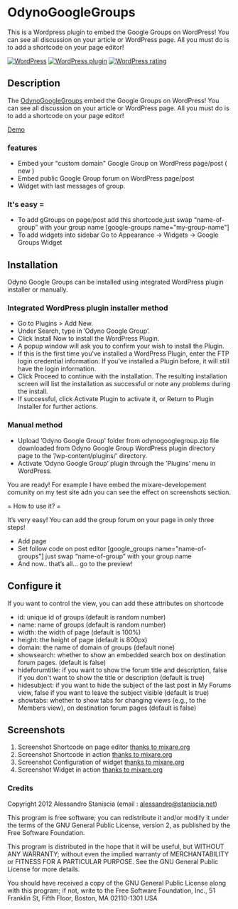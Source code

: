 OdynoGoogleGroups
=================

This is  a Wordpress plugin to embed the Google Groups on WordPress! You can see all discussion on your article or WordPress page. All you must do is to add a shortcode on your page editor!

[![WordPress](https://img.shields.io/wordpress/v/odynogooglegroups.svg)]() [![WordPress plugin](https://img.shields.io/wordpress/plugin/v/odynogooglegroups.svg)]() [![WordPress rating](https://img.shields.io/wordpress/plugin/r/odynogooglegroups.svg)]()


## Description

The [OdynoGoogleGroups](http://www.staniscia.net/odynogooglegroups/) embed the Google Groups on WordPress! You can see all discussion on your article or WordPress page. All you must do is to add a shortcode on your page editor!

 [Demo](http://www.staniscia.net/demo-odyno-googlegroups/)

### features 

* Embed your "custom domain" Google Group on WordPress page/post ( new )
* Embed public Google Group forum on WordPress page/post
* Widget with last messages of group.

### It's easy =

* To add gGroups on page/post add this shortcode,just swap “name-of-group” with your group name [google-groups name="my-group-name"]
* To add widgets into sidebar Go to Appearance -> Widgets -> Google Groups Widget

## Installation
Odyno Google Groups can be installed using integrated WordPress plugin installer or manually.

### Integrated WordPress plugin installer method

* Go to Plugins > Add New.
* Under Search, type in ’Odyno Google Group’.
* Click Install Now to install the WordPress Plugin.
* A popup window will ask you to confirm your wish to install the Plugin.
* If this is the first time you've installed a WordPress Plugin, enter the FTP login credential information. If you've installed a Plugin before, it will still have the login information.
* Click Proceed to continue with the installation. The resulting installation screen will list the installation as successful or note any problems during the install.
* If successful, click Activate Plugin to activate it, or Return to Plugin Installer for further actions.

### Manual method

* Upload ’Odyno Google Group’ folder from odynogooglegroup.zip file downloaded from Odyno Google Group WordPress plugin directory page to the ’/wp-content/plugins/’ directory.
* Activate ’Odyno Google Group’ plugin through the ’Plugins’ menu in WordPress.

You are ready! For example I have embed the mixare-developement comunity on my test site adn you can see the effect on screenshots section.

= How to use it? =

It’s very easy! You can add the group forum on your page in only three steps!

   * Add page
   * Set follow code on post editor [google_groups name="name-of-groups"] just swap “name-of-group” with your group name
   * And now.. that’s all… go to the preview!

## Configure it

If you want to control the view, you can add these attributes on shortcode
   
* id: unique id of groups (default is random number)
* name: name of groups (default is random number)
* width: the width of page (default is 100%)
* height: the height of page (default is 800px)
* domain: the name of domain of groups (default none)
* showsearch: whether to show an embedded search box on destination forum pages. (default is false)
* hideforumtitle: if you want to show the forum title and description, false if you don't want to show the title or description (default is true)
* hidesubject:  if you want to hide the subject of the last post in My Forums view, false if you want to leave the subject visible (default is true)
* showtabs: whether to show tabs for changing views (e.g., to the Members view), on destination forum pages (default is false)



## Screenshots

1. Screenshot Shortcode on page editor [thanks to mixare.org](http://www.mixare.org)
2. Screenshot Shortcode in action [thanks to mixare.org](http://www.mixare.org)
3. Screenshot Configuration of widget [thanks to mixare.org](http://www.mixare.org)
4. Screenshot Widget in action [thanks to mixare.org](http://www.mixare.org)


### Credits


Copyright 2012  Alessandro Staniscia  (email : alessandro@staniscia.net)

This program is free software; you can redistribute it and/or modify
it under the terms of the GNU General Public License, version 2, as
published by the Free Software Foundation.

This program is distributed in the hope that it will be useful,
but WITHOUT ANY WARRANTY; without even the implied warranty of
MERCHANTABILITY or FITNESS FOR A PARTICULAR PURPOSE.  See the
GNU General Public License for more details.

You should have received a copy of the GNU General Public License
along with this program; if not, write to the Free Software
Foundation, Inc., 51 Franklin St, Fifth Floor, Boston, MA  02110-1301  USA

